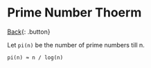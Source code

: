 # Prime Number Thoerm

[Back](../math.md){: .button}

Let `pi(n)` be the number of prime numbers till n.

```
pi(n) ≈ n / log(n)
```
